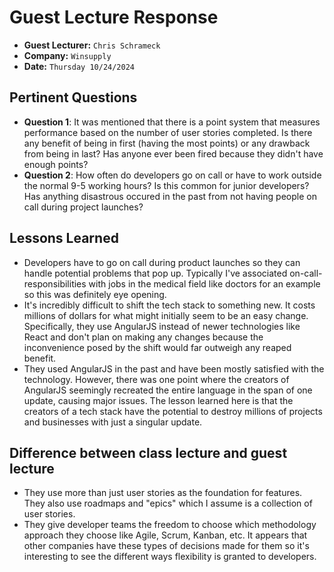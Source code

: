 # Guest Lecture Response
* **Guest Lecturer:** `Chris Schrameck`
* **Company:** `Winsupply`
* **Date:** `Thursday 10/24/2024`

## Pertinent Questions
* **Question 1**: It was mentioned that there is a point system that measures performance based on the number of user stories completed. Is there any benefit of being in first (having the most points) or any drawback from being in last? Has anyone ever been fired because they didn't have enough points?
* **Question 2**: How often do developers go on call or have to work outside the normal 9-5 working hours? Is this common for junior developers? Has anything disastrous occured in the past from not having people on call during project launches?


## Lessons Learned
* Developers have to go on call during product launches so they can handle potential problems that pop up. Typically I've associated on-call-responsibilities with jobs in the medical field like doctors for an example so this was definitely eye opening.
* It's incredibly difficult to shift the tech stack to something new. It costs millions of dollars for what might initially seem to be an easy change. Specifically, they use AngularJS instead of newer technologies like React and don't plan on making any changes because the inconvenience posed by the shift would far outweigh any reaped benefit.
* They used AngularJS in the past and have been mostly satisfied with the technology. However, there was one point where the creators of AngularJS seemingly recreated the entire language in the span of one update, causing major issues. The lesson learned here is that the creators of a tech stack have the potential to destroy millions of projects and businesses with just a singular update.


## Difference between class lecture and guest lecture
 * They use more than just user stories as the foundation for features. They also use roadmaps and "epics" which I assume is a collection of user stories. 
 * They give developer teams the freedom to choose which methodology approach they choose like Agile, Scrum, Kanban, etc. It appears that other companies have these types of decisions made for them so it's interesting to see the different ways flexibility is granted to developers.
